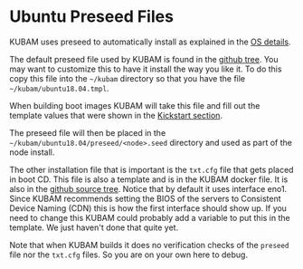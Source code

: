 # Ubuntu Preseed Files

KUBAM uses preseed to automatically install as explained in the [OS details](https://ciscoucs.github.io/site/OS/UBUNTU.html).  

The default preseed file used by KUBAM is found in the [github tree](https://github.com/CiscoUcs/KUBaM/blob/master/kubam/templates/ubuntu18.04.tmpl).  You may want to customize this to have it install the way you like it.  To do this copy this file into the `~/kubam` directory so that you have the file `~/kubam/ubuntu18.04.tmpl`. 

When building boot images KUBAM will take this file and fill out the template values that were shown in the [Kickstart section](https://ciscoucs.github.io/site/kubam/configure/template.html).  

The preseed file will then be placed in the `~/kubam/ubuntu18.04/preseed/<node>.seed` directory and used as part of the node install. 

The other installation file that is important is the `txt.cfg` file that gets placed in boot CD.  This file is also a template and is in the KUBAM docker file.  It is also in the [github source tree](https://github.com/CiscoUcs/KUBaM/blob/master/kubam/templates/txt.cfg.tmpl).  Notice that by default it uses interface eno1.  Since KUBAM recommends setting the BIOS of the servers to Consistent Device Naming (CDN) this is how the first interface should show up. If you need to change this KUBAM could probably add a variable to put this in the template.  We just haven't done that quite yet. 

Note that when KUBAM builds it does no verification checks of the `preseed` file nor the `txt.cfg` files. So you are on your own here to debug.  
